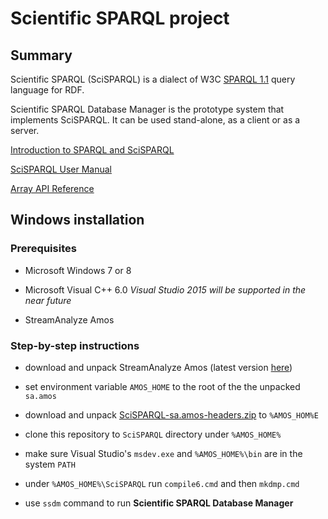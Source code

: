 # Scientific SPARQL project

## Summary

Scientific SPARQL (SciSPARQL) is a dialect of W3C [SPARQL 1.1](http://www.w3.org/TR/sparql11-query/) query language for RDF.

Scientific SPARQL Database Manager is the prototype system that implements SciSPARQL. It can be used stand-alone, as a client or as a server.

[Introduction to SPARQL and SciSPARQL](http://www.it.uu.se/research/group/udbl/SciSPARQL/SciSPARQL_intro.pdf)

[SciSPARQL User Manual](http://www.it.uu.se/research/group/udbl/SciSPARQL/SciSPARQL.htm)

[Array API Reference](http://www.it.uu.se/research/group/udbl/SciSPARQL/NMA_API.htm)

## Windows installation

### Prerequisites

- Microsoft Windows 7 or 8

- Microsoft Visual C++ 6.0
*Visual Studio 2015 will be supported in the near future*

- StreamAnalyze Amos

### Step-by-step instructions

- download and unpack StreamAnalyze Amos
(latest version [here](http://user.it.uu.se/~torer/download/sa.amosWindows.zip))

- set environment variable `AMOS_HOME` to the root of the the unpacked `sa.amos`

- download and unpack [SciSPARQL-sa.amos-headers.zip](http://user.it.uu.se/~andan342/SciSPARQL-sa.amos-headers.zip) to `%AMOS_HOM%E`

- clone this repository to `SciSPARQL` directory under `%AMOS_HOME%`

- make sure Visual Studio's `msdev.exe` and `%AMOS_HOME%\bin` are in the system `PATH`

- under `%AMOS_HOME%\SciSPARQL` run `compile6.cmd` and then `mkdmp.cmd`

- use `ssdm` command to run **Scientific SPARQL Database Manager**




